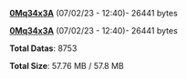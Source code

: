 [**0Mq34x3A**](/data/0Mq34x3A.txt) (07/02/23 - 12:40)- 26441 bytes

[**0Mq34x3A**](/data/0Mq34x3A.txt) (07/02/23 - 12:40)- 26441 bytes

**Total Datas**: 8753

**Total Size**: 57.76 MB / 57.8 MB